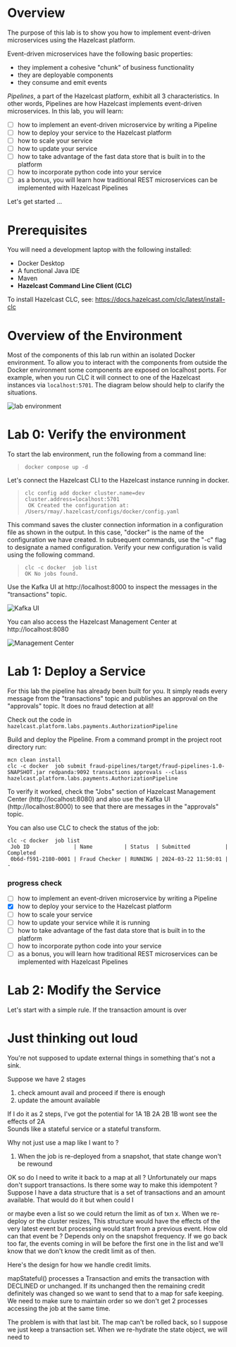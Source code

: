 # Overview 

The purpose of this lab is to show you how to implement event-driven microservices using the Hazelcast platform.

Event-driven microservices have the following basic properties:
- they implement a cohesive "chunk" of business functionality 
- they are deployable components
- they consume and emit events 

_Pipelines_, a part of the Hazelcast platform, exhibit all 3 characteristics. In other words, Pipelines are 
how Hazelcast implements event-driven microservices.  In this lab, you will learn:
- [ ] how to implement an event-driven microservice by writing a Pipeline 
- [ ] how to deploy your service to the Hazelcast platform
- [ ] how to scale your service 
- [ ] how to update your service  
- [ ] how to take advantage of the fast data store that is built in to the platform
- [ ] how to incorporate python code into your service 
- [ ] as a bonus, you will learn how traditional REST microservices can be implemented with Hazelcast Pipelines

Let's get started ...

# Prerequisites 

You will need a development laptop with the following installed:
- Docker Desktop
- A functional Java IDE
- Maven
- __Hazelcast Command Line Client (CLC)__

To install Hazelcast CLC, see: https://docs.hazelcast.com/clc/latest/install-clc

# Overview of the Environment

Most of the components of this lab run within an isolated Docker environment. To allow 
you to interact with the components from outside the Docker environment some 
components are exposed on localhost ports.  For example, when you run CLC it will 
connect to one of the Hazelcast instances via `localhost:5701`.  The diagram below 
should help to clarify the situations.

![lab environment](resources/lab_env.png)

# Lab 0: Verify the environment

To start the lab environment, run the following from a command line:  
> `docker compose up -d`

Let's connect the Hazelcast CLI to the Hazelcast instance running in docker.

> ```
> clc config add docker cluster.name=dev cluster.address=localhost:5701
>  OK Created the configuration at: /Users/rmay/.hazelcast/configs/docker/config.yaml
> ```

This command saves the cluster connection information in a configuration file as shown 
in the output.  In this case, "docker" is the name of the configuration we have 
created.  In subsequent commands, use the "-c" flag to designate a named configuration.
Verify your new configuration is valid using the following command.

> ```
> clc -c docker  job list
> OK No jobs found.
> ```

Use the Kafka UI at  http://localhost:8000 to inspect the messages in the "transactions"
topic.

![Kafka UI](resources/kafkaui.png)

You can also access the Hazelcast Management Center at http://localhost:8080 

![Management Center](resources/mc.png)

# Lab 1: Deploy a Service 

For this lab the pipeline has already been built for you.  It simply reads every 
message from the "transactions" topic and publishes an approval on the "approvals" 
topic.  It does no fraud detection at all!


Check out the code in `hazelcast.platform.labs.payments.AuthorizationPipeline` 

Build and deploy the Pipeline. From a command prompt in the project root directory run:
```shell
mcn clean install
clc -c docker  job submit fraud-pipelines/target/fraud-pipelines-1.0-SNAPSHOT.jar redpanda:9092 transactions approvals --class hazelcast.platform.labs.payments.AuthorizationPipeline
```

To verify it worked, check the "Jobs" section of Hazelcast Management Center (http://localhost:8080) 
and also use the Kafka UI (http://localhost:8000) to see that there are messages in the "approvals" topic.

You can also use CLC to check the status of the job:
```shell
clc -c docker  job list
 Job ID              | Name          | Status  | Submitted           | Completed
 0b6d-f591-2180-0001 | Fraud Checker | RUNNING | 2024-03-22 11:50:01 | -
```

### progress check
- [ ] how to implement an event-driven microservice by writing a Pipeline
- [x] how to deploy your service to the Hazelcast platform
- [ ] how to scale your service
- [ ] how to update your service while it is running
- [ ] how to take advantage of the fast data store that is built in to the platform
- [ ] how to incorporate python code into your service
- [ ] as a bonus, you will learn how traditional REST microservices can be implemented with Hazelcast Pipelines

# Lab 2: Modify the Service

Let's start with a simple rule.  If the transaction amount is over 


# Just thinking out loud

You're not supposed to update external things in something that's not a sink.  

Suppose we have 2 stages 

1. check amount avail and proceed if there is enough 
2. update the amount available 

If I do it as 2 steps, I've got the potential for 1A 1B 2A 2B  1B wont see the effects of 2A  
Sounds like a stateful service or a stateful transform.  

Why not just use a map like I want to ? 
1. When the job is re-deployed from a snapshot, that state change won't be rewound

OK so do I need to write it back to a map at all ?  Unfortunately our maps don't support transactions. Is there 
some way to make this idempotent ?  Suppose I have a data structure that is  a set of transactions and 
an amount available.  That would do it but when could I 

or maybe even a list so we could return the limit as of txn x.  When we re-deploy or the cluster resizes, 
This structure would have the effects of the very latest event but processing would start from a previous 
event.  How old can that event be ?  Depends only on the snapshot frequency.  If we go back too far, the events 
coming in will be before the first one in the list and we'll know that we don't know the credit limit as of then.


Here's the design for how we handle credit limits.  

mapStateful() processes a Transaction and emits the transaction with DECLINED or unchanged. If its unchanged then
the remaining credit definitely was changed so we want to send that to a map for safe keeping.  We need to make 
sure to maintain order so we don't get 2 processes accessing the job at the same time.  

The problem is with that last bit.  The map can't be rolled back, so I suppose we just keep a transaction set. When 
we re-hydrate the state object, we will need to 








